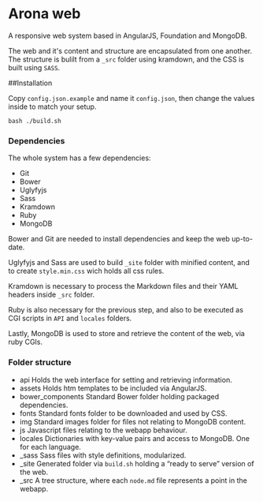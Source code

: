 # Arona web

A responsive web system based in AngularJS, Foundation and MongoDB.

The web and it's content and structure are encapsulated from one another.
The structure is bulilt from a `_src` folder using kramdown, and the CSS is built using `SASS`.

##Installation

Copy `config.json.example` and name it `config.json`, then change the values inside to match your setup.

```shell
bash ./build.sh
```

### Dependencies

The whole system has a few dependencies:

- Git
- Bower
- Uglyfyjs
- Sass
- Kramdown
- Ruby
- MongoDB

Bower and Git are needed to install dependencies and keep the web up-to-date.

Uglyfyjs and Sass are used to build `_site` folder with minified content, and to create `style.min.css` wich holds all css rules.

Kramdown is necessary to process the Markdown files and their YAML headers inside `_src` folder.

Ruby is also necessary for the previous step, and also to be executed as CGI scripts in `API` and `locales` folders.

Lastly, MongoDB is used to store and retrieve the content of the web, via ruby CGIs.

### Folder structure

- api
   Holds the web interface for setting and retrieving information.
- assets
   Holds htm templates to be included via AngularJS.
- bower_components
   Standard Bower folder holding packaged dependencies.
- fonts
   Standard fonts folder to be downloaded and used by CSS.
- img
   Standard images folder for files not relating to MongoDB content.
- js
   Javascript files relating to the webapp behaviour.
- locales
   Dictionaries with key-value pairs and access to MongoDB. One for each language.
- _sass
   Sass files with style definitions, modularized.
- _site
   Generated folder via `build.sh` holding a “ready to serve” version of the web.
- _src
   A tree structure, where each `node.md` file represents a point in the webapp.
